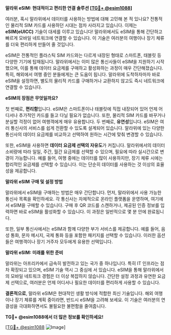 **말라위 eSIM: 현대적이고 편리한 연결 솔루션 [[TG💪+ @esim1088](https://t.me/s/esim1088)]**

여러분, 혹시 말라위에서 데이터를 사용하는 방법에 대해 고민해 본 적 있나요? 전통적인 물리적 SIM 카드를 사용하던 시대는 점차 사라지고 있습니다. 이제는 **eSIM(eUICC)** 기술이 대세를 이루고 있습니다! 말라위에서도 eSIM을 통해 간단하고 빠르게 모바일 네트워크에 연결할 수 있습니다. 이 기술은 여러분의 여행이나 장기 체류를 더욱 편리하게 만들어 줄 것입니다.

eSIM은 전통적인 플라스틱 SIM 카드와는 다르게 내장된 형태로 스마트폰, 태블릿 등 다양한 기기에 탑재됩니다. 말라위에서는 이미 많은 통신사들이 eSIM을 지원하기 시작했으며, 이를 통해 데이터 요금제를 구매하고 활성화하는 과정이 매우 간단해졌습니다. 특히, 해외에서 여행 중인 분들에게는 큰 도움이 됩니다. 말라위에 도착하자마자 바로 eSIM을 설정하면, 별도의 물리적 카드를 구매하거나 교환하지 않고도 즉시 네트워크에 연결할 수 있습니다.

**eSIM의 장점은 무엇일까요?**

첫 번째로, **편리함**입니다. eSIM은 스마트폰이나 태블릿에 직접 내장되어 있어 언제 어디서나 추가적인 카드를 들고 다닐 필요가 없습니다. 또한, 물리적 SIM 카드를 바꾸거나 분실할 걱정이 없어 여행객에게 매우 유용합니다. 두 번째로, **유연성**입니다. eSIM은 여러 통신사의 서비스를 쉽게 전환할 수 있도록 설계되어 있습니다. 말라위에 있는 다양한 통신사의 데이터 요금제를 비교하고 선택하여 원하는 시간에 맞춰 변경할 수 있습니다.

또한, eSIM을 사용하면 **데이터 요금제 선택의 자유도**가 커집니다. 말라위에서의 데이터 소비량에 따라 일일, 주간, 월간 요금제를 선택할 수 있으며, 필요에 따라 실시간으로 변경이 가능합니다. 예를 들어, 여행 중에는 데이터를 많이 사용하지만, 장기 체류 시에는 합리적인 요금제를 선택할 수 있습니다. 이는 단순히 데이터를 사용하는 것 이상의 효율성을 제공합니다.

**말라위 eSIM 구매 및 설정 방법**

말라위에서 eSIM을 구매하는 방법은 매우 간단합니다. 먼저, 말라위에서 사용 가능한 통신사 목록을 확인하세요. 각 통신사는 자체적으로 온라인 플랫폼을 운영하며, 여기에서 eSIM을 구매할 수 있습니다. 구매 후 QR 코드를 스캔하거나, 제공된 인증 정보를 입력하면 바로 eSIM을 활성화할 수 있습니다. 이 과정은 일반적으로 몇 분 안에 완료됩니다.

또한, 일부 통신사에서는 eSIM과 함께 다양한 부가 서비스를 제공합니다. 예를 들어, 음성 통화, 문자 메시지, 국제 통화 등을 포함한 패키지를 선택할 수 있습니다. 이러한 옵션들은 여행객이나 장기 거주자 모두에게 유용한 선택입니다.

**말라위 eSIM: 미래를 위한 준비**

말라위는 아프리카에서 급속히 발전하고 있는 국가 중 하나입니다. 특히 IT 인프라는 점차 확장되고 있으며, eSIM 기술 역시 그 중심에 서 있습니다. eSIM을 통해 말라위에서의 모바일 네트워크 경험은 더 이상 복잡하지 않습니다. 간단한 설정 과정과 유연한 요금제 선택으로, 여러분은 언제 어디서나 필요한 데이터를 편리하게 사용할 수 있습니다.

**결론적으로**, 말라위 eSIM은 현대적인 생활 방식에 적합한 최신 기술입니다. 해외 여행이나 장기 체류를 계획 중이라면, 반드시 eSIM을 고려해 보세요. 이 기술은 여러분의 연결성을 극대화하면서도 불필요한 불편함을 줄여줍니다.

**TG💪+ @esim1088에서 더 많은 정보를 확인하세요!** 

[[TG💪+ @esim1088](https://t.me/s/esim1088) ![Image](https://i.postimg.cc/Y0z9fWf4/image.png)]